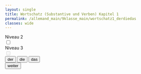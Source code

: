 ```yaml
---
layout: single
title: Wortschatz (Substantive und Verben) Kapitel 1
permalink: /allemand_main/9klasse_main/wortschatz1_derdiedas
classes: wide
---
```


<head>
  <meta charset="UTF-8">
  <meta name="viewport" content="width=device-width, initial-scale=1.0">
  <link rel="stylesheet" href="{{ site.baseurl }}/assets/css/style_flashcards_levels_derdiedas.css">
</head>

<div class="container">
  <div class="switch-container">
    <div>
      <div class="switch-label">Niveau 2</div>
      <label class="switch">
        <input type="checkbox" id="level-2-toggle">
        <span class="slider round"></span>
      </label>
    </div>
    <div>
      <div class="switch-label">Niveau 3</div>
      <label class="switch">
        <input type="checkbox" id="level-3-toggle" disabled>
        <span class="slider round"></span>
      </label>
    </div>
  </div>
  <div class="flashcard-container">
    <div class="flashcard">
      <div class="front" id="front-side"></div>
    </div>
    <div class="button-container">
      <button class="artikel-button" id="button-der" onclick="checkAnswer('der')">der</button>
      <button class="artikel-button" id="button-die" onclick="checkAnswer('die')">die</button>
      <button class="artikel-button" id="button-das" onclick="checkAnswer('das')">das</button>
    </div>
  </div>
  <button onclick="nextMember()">weiter</button>
</div>

<script>
const flashcardData = {{ site.data.wortschatz_9_1 | jsonify }};
const varBack = 'de';
const varArtikel = 'artikel_de';

let currentMemberIndex = Math.floor(Math.random() * flashcardData.length);
let selectedLevels = [1]; 

function initializeFlashcard() {
  updateFlashcard();
}

function updateFlashcard() {
  const filteredData = flashcardData.filter(item => selectedLevels.includes(item.level) && item.wortart === 'substantiv');
  const randomIndex = Math.floor(Math.random() * filteredData.length);
  const member = filteredData[randomIndex];
  document.getElementById('front-side').innerText = member[varBack];
  currentMemberIndex = randomIndex;

  resetButtons();
}

function resetButtons() {
  document.querySelectorAll('.artikel-button').forEach(button => {
    button.style.backgroundColor = '#007BFF';
    button.style.transform = 'scale(1)';
    button.style.opacity = '1';
    button.disabled = false;
  });
}

function checkAnswer(selectedArtikel) {
  const filteredData = flashcardData.filter(item => selectedLevels.includes(item.level) && item.wortart === 'substantiv');
  const member = filteredData[currentMemberIndex];
  const correctArtikel = member[varArtikel];

  document.querySelectorAll('.artikel-button').forEach(button => {
    button.disabled = true;
    if (button.innerText === selectedArtikel) {
      if (selectedArtikel === correctArtikel) {
        button.style.backgroundColor = 'green';
        button.style.transform = 'scale(1.1)';
      } else {
        button.style.backgroundColor = 'red';
        button.style.opacity = '0.6';
      }
    } else {
      button.style.opacity = '0.6';
      if (button.innerText === correctArtikel) {
        button.style.backgroundColor = 'green';
        button.style.transform = 'scale(1.1)';
      }
    }
  });
}

function getRandomMember() {
  const filteredData = flashcardData.filter(item => selectedLevels.includes(item.level) && item.wortart === 'substantiv');
  let randomIndex;
  do {
    randomIndex = Math.floor(Math.random() * filteredData.length);
  } while (randomIndex === currentMemberIndex);
  return randomIndex;
}

function nextMember() {
  currentMemberIndex = getRandomMember();
  updateFlashcard();
}

const level2Toggle = document.getElementById('level-2-toggle');
const level3Toggle = document.getElementById('level-3-toggle');

level2Toggle.addEventListener('change', function() {
  if (this.checked) {
    selectedLevels.push(2);
    level3Toggle.disabled = false;
  } else {
    selectedLevels = selectedLevels.filter(level => level !== 2 && level !== 3);
    level3Toggle.checked = false;
    level3Toggle.disabled = true;
  }
  updateFlashcard();
});

level3Toggle.addEventListener('change', function() {
  if (this.checked) {
    selectedLevels.push(3);
  } else {
    selectedLevels = selectedLevels.filter(level => level !== 3);
  }
  updateFlashcard();
});

document.addEventListener('DOMContentLoaded', initializeFlashcard);
</script>
